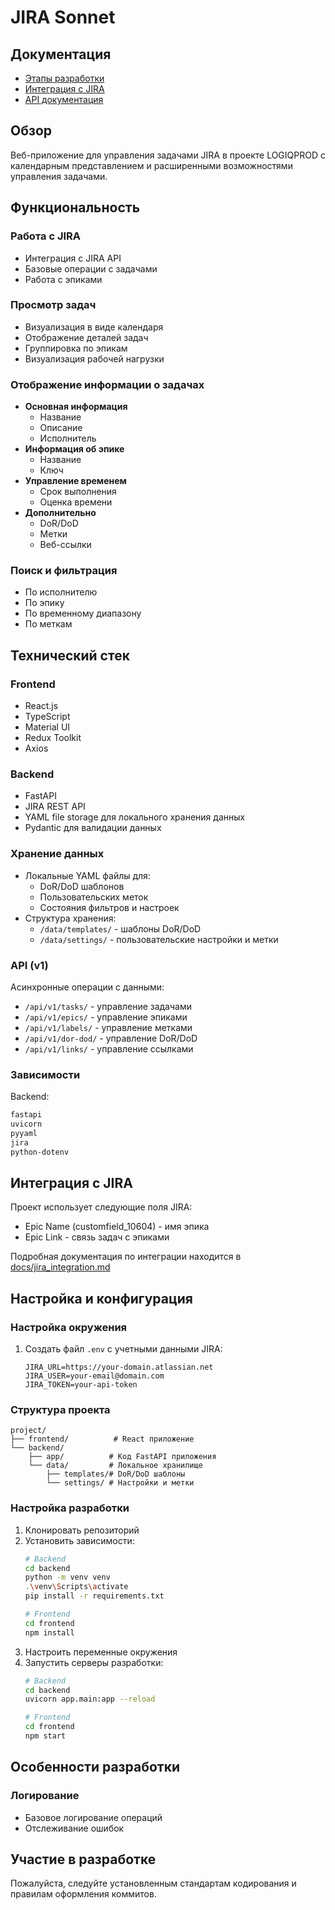 # JIRA Sonnet

## Документация
- [Этапы разработки](development_stages.md)
- [Интеграция с JIRA](docs/jira_integration.md)
- [API документация](docs/api.md)

## Обзор
Веб-приложение для управления задачами JIRA в проекте LOGIQPROD с календарным представлением и расширенными возможностями управления задачами.

## Функциональность

### Работа с JIRA
- Интеграция с JIRA API
- Базовые операции с задачами
- Работа с эпиками

### Просмотр задач
- Визуализация в виде календаря
- Отображение деталей задач
- Группировка по эпикам
- Визуализация рабочей нагрузки

### Отображение информации о задачах
- **Основная информация**
  - Название
  - Описание
  - Исполнитель
- **Информация об эпике**
  - Название
  - Ключ
- **Управление временем**
  - Срок выполнения
  - Оценка времени
- **Дополнительно**
  - DoR/DoD
  - Метки
  - Веб-ссылки

### Поиск и фильтрация
- По исполнителю
- По эпику
- По временному диапазону
- По меткам

## Технический стек

### Frontend
- React.js
- TypeScript
- Material UI
- Redux Toolkit
- Axios

### Backend
- FastAPI
- JIRA REST API
- YAML file storage для локального хранения данных
- Pydantic для валидации данных

### Хранение данных
- Локальные YAML файлы для:
  - DoR/DoD шаблонов
  - Пользовательских меток
  - Состояния фильтров и настроек
- Структура хранения:
  - `/data/templates/` - шаблоны DoR/DoD
  - `/data/settings/` - пользовательские настройки и метки

### API (v1)
Асинхронные операции с данными:
- `/api/v1/tasks/` - управление задачами
- `/api/v1/epics/` - управление эпиками
- `/api/v1/labels/` - управление метками
- `/api/v1/dor-dod/` - управление DoR/DoD
- `/api/v1/links/` - управление ссылками

### Зависимости
Backend:
```bash
fastapi
uvicorn
pyyaml
jira
python-dotenv
```

## Интеграция с JIRA
Проект использует следующие поля JIRA:
- Epic Name (customfield_10604) - имя эпика
- Epic Link - связь задач с эпиками

Подробная документация по интеграции находится в [docs/jira_integration.md](docs/jira_integration.md)

## Настройка и конфигурация

### Настройка окружения
1. Создать файл `.env` с учетными данными JIRA:
   ```
   JIRA_URL=https://your-domain.atlassian.net
   JIRA_USER=your-email@domain.com
   JIRA_TOKEN=your-api-token
   ```

### Структура проекта
```
project/
├── frontend/          # React приложение
└── backend/
    ├── app/          # Код FastAPI приложения
    └── data/         # Локальное хранилище
        ├── templates/# DoR/DoD шаблоны
        └── settings/ # Настройки и метки
```

### Настройка разработки
1. Клонировать репозиторий
2. Установить зависимости:
   ```bash
   # Backend
   cd backend
   python -m venv venv
   .\venv\Scripts\activate
   pip install -r requirements.txt

   # Frontend
   cd frontend
   npm install
   ```
3. Настроить переменные окружения
4. Запустить серверы разработки:
   ```bash
   # Backend
   cd backend
   uvicorn app.main:app --reload

   # Frontend
   cd frontend
   npm start
   ```

## Особенности разработки

### Логирование
- Базовое логирование операций
- Отслеживание ошибок

## Участие в разработке
Пожалуйста, следуйте установленным стандартам кодирования и правилам оформления коммитов.
